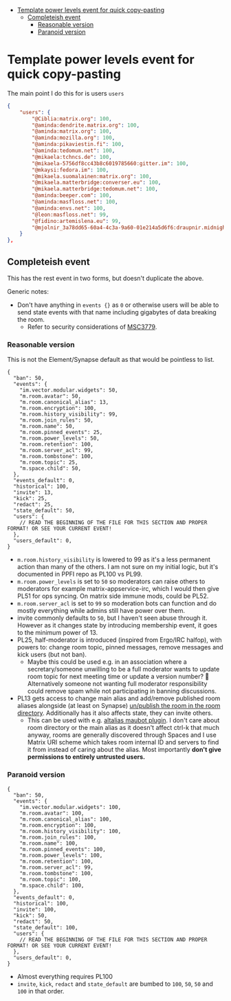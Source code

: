 <!-- START doctoc generated TOC please keep comment here to allow auto update -->
<!-- DON'T EDIT THIS SECTION, INSTEAD RE-RUN doctoc TO UPDATE -->

- [Template power levels event for quick copy-pasting](#template-power-levels-event-for-quick-copy-pasting)
  - [Completeish event](#completeish-event)
    - [Reasonable version](#reasonable-version)
    - [Paranoid version](#paranoid-version)

<!-- END doctoc generated TOC please keep comment here to allow auto update -->

# Template power levels event for quick copy-pasting

The main point I do this for is users `users`

```json
{
    "users": {
        "@Ciblia:matrix.org": 100,
        "@aminda:dendrite.matrix.org": 100,
        "@aminda:matrix.org": 100,
        "@aminda:mozilla.org": 100,
        "@aminda:pikaviestin.fi": 100,
        "@aminda:tedomum.net": 100,
        "@mikaela:tchncs.de": 100,
        "@mikaela-5756df8cc43b8c6019785660:gitter.im": 100,
        "@mkaysi:fedora.im": 100,
        "@mikaela.suomalainen:matrix.org": 100,
        "@mikaela.matterbridge:converser.eu": 100,
        "@mikaela.matterbridge:tedomum.net": 100,
        "@aminda:beeper.com": 100,
        "@aminda:masfloss.net": 100,
        "@aminda:envs.net": 100,
        "@leon:masfloss.net": 99,
        "@fidino:artemislena.eu": 99,
        "@mjolnir_3a78dd65-60a4-4c3a-9a60-01e214a5d6f6:draupnir.midnightthoughts.space": 99
    }
},
```

## Completeish event

This has the rest event in two forms, but doesn't duplicate the above.

Generic notes:

- Don't have anything in `events {}` as `0` or otherwise users will be
  able to send state events with that name including gigabytes of
  data breaking the room.
  - Refer to security considerations of [MSC3779](https://github.com/matrix-org/matrix-spec-proposals/pull/3779).

### Reasonable version

This is not the Element/Synapse default as that would be pointless to list.

```jsonnet
{
  "ban": 50,
  "events": {
    "im.vector.modular.widgets": 50,
    "m.room.avatar": 50,
    "m.room.canonical_alias": 13,
    "m.room.encryption": 100,
    "m.room.history_visibility": 99,
    "m.room.join_rules": 50,
    "m.room.name": 50,
    "m.room.pinned_events": 25,
    "m.room.power_levels": 50,
    "m.room.retention": 100,
    "m.room.server_acl": 99,
    "m.room.tombstone": 100,
    "m.room.topic": 25,
    "m.space.child": 50,
  },
  "events_default": 0,
  "historical": 100,
  "invite": 13,
  "kick": 25,
  "redact": 25,
  "state_default": 50,
  "users": {
    // READ THE BEGINNING OF THE FILE FOR THIS SECTION AND PROPER FORMAT! OR SEE YOUR CURRENT EVENT!
  },
  "users_default": 0,
}
```

- `m.room.history_visibility` is lowered to 99 as it's a less permanent action than
  many of the others. I am not sure on my initial logic, but it's documented in
  PPFI repo as PL100 vs PL99.
- `m.room.power_levels` is set to `50` so moderators can raise others to moderators
  for example matrix-appservice-irc, which I would then give PL51 for ops syncing.
  On matrix side immune mods, could be PL52.
- `m.room.server_acl` is set to `99` so moderation bots can function and do mostly
  everything while admins still have power over them.
- invite commonly defaults to `50`, but I haven't seen abuse through it. However
  as it changes state by introducing membership event, it goes to the minimum power of 13.
- PL25, half-moderator is introduced (inspired from Ergo/IRC halfop), with powers to:
  change room topic, pinned messages, remove messages and kick users (but not ban).
  - Maybe this could be used e.g. in an association where a secretary/someone
    unwilling to be a full moderator wants to update room topic for next
    meeting time or update a version number? :shrug:
    Alternatively someone not wanting full moderator responsibility could remove
    spam while not participating in banning discussions.
- PL13 gets access to change main alias and add/remove published room aliases alongside
  (at least on Synapse) [un/publish the room in the room directory](https://github.com/vector-im/element-web/issues/13835). Additionally has it also affects state, they can invite others.
  - This can be used with e.g. [altalias maubot plugin](https://matrix.org/blog/2020/06/19/this-week-in-matrix-2020-06-19#alt-alias-maubot-plugin).
    I don't care about room directory or the main alias as it doesn't affect ctrl-k that much anyway,
    rooms are generally discovered through Spaces and I use Matrix URI scheme
    which takes room internal ID and servers to find it from instead of caring about
    the alias. Most importantly **don't give permissions to entirely untrusted users.**

### Paranoid version

```jsonnet
{
  "ban": 50,
  "events": {
    "im.vector.modular.widgets": 100,
    "m.room.avatar": 100,
    "m.room.canonical_alias": 100,
    "m.room.encryption": 100,
    "m.room.history_visibility": 100,
    "m.room.join_rules": 100,
    "m.room.name": 100,
    "m.room.pinned_events": 100,
    "m.room.power_levels": 100,
    "m.room.retention": 100,
    "m.room.server_acl": 99,
    "m.room.tombstone": 100,
    "m.room.topic": 100,
    "m.space.child": 100,
  },
  "events_default": 0,
  "historical": 100,
  "invite": 100,
  "kick": 50,
  "redact": 50,
  "state_default": 100,
  "users": {
    // READ THE BEGINNING OF THE FILE FOR THIS SECTION AND PROPER FORMAT! OR SEE YOUR CURRENT EVENT!
  },
  "users_default": 0,
}
```

- Almost everything requires PL100
- `invite`, `kick`, `redact` and `state_default` are bumbed to `100`, `50`, `50` and `100` in that order.
